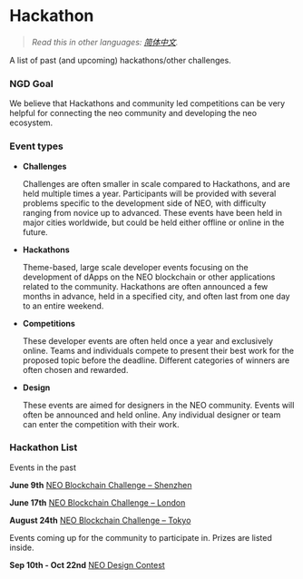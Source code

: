 # Hackathon

> *Read this in other languages: [简体中文](README.zh-cn.md).*

A list of past (and upcoming) hackathons/other challenges. 

### NGD Goal

We believe that Hackathons and community led competitions can be very helpful for connecting the neo community and developing the neo ecosystem.

### Event types
- **Challenges**

  Challenges are often smaller in scale compared to Hackathons, and are held multiple times a year. Participants will be provided with several problems specific to the development side of NEO, with difficulty ranging from novice up to advanced. These events have been held in major cities worldwide, but could be held either offline or online in the future. 

- **Hackathons** 

  Theme-based, large scale developer events focusing on the development of dApps on the NEO blockchain or other applications related to the community. Hackathons are often announced a few months in advance, held in a specified city, and often last from one day to an entire weekend. 

- **Competitions**

  These developer events are often held once a year and exclusively online. Teams and individuals compete to present their best work for the proposed topic before the deadline. Different categories of winners are often chosen and rewarded. 

- **Design**

  These events are aimed for designers in the NEO community. Events will often be announced and held online. Any individual designer or team can enter the competition with their work. 

### Hackathon List

Events in the past

**June 9th** [NEO Blockchain Challenge – Shenzhen](6.09%20NEO%20Blockchain%20Challenge%20-%20Shenzhen.md)

**June 17th** [NEO Blockchain Challenge – London](6.17%20NEO%20Blockchain%20Challenge%20-%20London.md)

**August 24th** [NEO Blockchain Challenge – Tokyo](8.24%20NEO%20Blockchain%20Challenge%20-%20Tokyo.md)

Events coming up for the community to participate in. Prizes are listed inside.

**Sep 10th - Oct 22nd** [NEO Design Contest](9.10%20NEO%20Design%20Contest.md)
